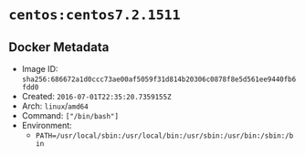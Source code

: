 # `centos:centos7.2.1511`

## Docker Metadata

- Image ID: `sha256:686672a1d0ccc73ae00af5059f31d814b20306c0878f8e5d561ee9440fb6fdd0`
- Created: `2016-07-01T22:35:20.7359155Z`
- Arch: `linux`/`amd64`
- Command: `["/bin/bash"]`
- Environment:
  - `PATH=/usr/local/sbin:/usr/local/bin:/usr/sbin:/usr/bin:/sbin:/bin`

